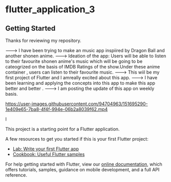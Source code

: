 # flutter_application_3

## Getting Started

Thanks for reviewing my repository.

--->  I have been trying to make an music app inspiired by Dragon Ball and another shonen anime.
--->  Ideation of the app: Users will be able to listen to their favourite shonen anime's music which will be going to be cateogrized on the basis
                           of IMDB Ratings of the show.Under these anime container , users can listen to their favourite music.
--->  This wiil be my first project of Flutter and I amreally excited about this app.
--->  I have been learning and applying the concepts into this app to make this app better and better .
--->  I am posting the update of this app on weekly basis.


https://user-images.githubusercontent.com/94704963/151695290-1e409e65-7ba8-4f4f-994e-06b2a8039f62.mp4


I 



This project is a starting point for a Flutter application.

A few resources to get you started if this is your first Flutter project:

- [Lab: Write your first Flutter app](https://flutter.dev/docs/get-started/codelab)
- [Cookbook: Useful Flutter samples](https://flutter.dev/docs/cookbook)

For help getting started with Flutter, view our
[online documentation](https://flutter.dev/docs), which offers tutorials,
samples, guidance on mobile development, and a full API reference.
